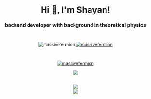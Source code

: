 <h1 align="center">Hi 👋, I'm Shayan!</h1>
<h3 align="center">backend developer with background in theoretical physics</h3><br />

<p align="center"><img src="https://komarev.com/ghpvc/?username=massivefermion&label=Profile%20views&color=0e75b6&style=plastic" alt="massivefermion" /> <a href="https://twitter.com/massivefermion" target="blank"><img src="https://img.shields.io/twitter/follow/massivefermion?logo=twitter&style=plastic" alt="massivefermion" /></a></p><br />
<p align="center"><a href="https://github.com/ryo-ma/github-profile-trophy"><img src="https://github-profile-trophy.vercel.app/?username=massivefermion&theme=darkhub&no-frame=true&row=1&margin-w=8" alt="massivefermion" /></a></p>
</p>
<p align="center">
  <a href="https://skillicons.dev">
    <img src="https://skillicons.dev/icons?i=nodejs,js,ts,elixir,rust,nestjs,mongodb,postgres,rabbitmq,redis,linux,bash,docker,git,graphql,aws&perline=16" />
  </a>
</p>
<!-- <p align="center">
<a href="https://nodejs.org" target="_blank" rel="noreferrer"> <img src="https://raw.githubusercontent.com/devicons/devicon/master/icons/nodejs/nodejs-original-wordmark.svg" alt="nodejs" width="32" height="32"/> </a>
<a href="https://elixir-lang.org" target="_blank" rel="noreferrer"> <img src="https://www.vectorlogo.zone/logos/elixir-lang/elixir-lang-icon.svg" alt="elixir" width="32" height="32"/> </a>
<a href="https://www.erlang.org/" target="_blank" rel="noreferrer"> <img src="https://www.vectorlogo.zone/logos/erlang/erlang-official.svg" alt="erlang" width="32" height="32"/> </a>
<a href="https://gleam.run" target="_blank" rel="noreferrer"> <img src="https://avatars.githubusercontent.com/u/36161205?s=200&v=4" alt="gleam" width="32" height="32"/> </a>
<a href="https://developer.mozilla.org/en-US/docs/Web/JavaScript" target="_blank" rel="noreferrer"> <img src="https://raw.githubusercontent.com/devicons/devicon/master/icons/javascript/javascript-original.svg" alt="javascript" width="32" height="32"/> </a>
<a href="https://www.typescriptlang.org/" target="_blank" rel="noreferrer"> <img src="https://raw.githubusercontent.com/devicons/devicon/master/icons/typescript/typescript-original.svg" alt="typescript" width="32" height="32"/> </a>
<a href="https://www.rust-lang.org" target="_blank" rel="noreferrer"> <img src="https://raw.githubusercontent.com/devicons/devicon/master/icons/rust/rust-plain.svg" alt="rust" width="32" height="32"/> </a>
<a href="https://golang.org" target="_blank" rel="noreferrer"> <img src="https://raw.githubusercontent.com/devicons/devicon/master/icons/go/go-original.svg" alt="go" width="32" height="32"/> </a>
<a href="https://www.phoenixframework.org" target="_blank" rel="noreferrer"> <img src="https://avatars.githubusercontent.com/u/6510388?s=200&v=4" alt="phoenix" width="32" height="32"></a>
<a href="https://nestjs.com/" target="_blank" rel="noreferrer"> <img src="https://raw.githubusercontent.com/devicons/devicon/master/icons/nestjs/nestjs-plain.svg" alt="nestjs" width="32" height="32"/> </a>
<a href="https://jestjs.io" target="_blank" rel="noreferrer"> <img src="https://www.vectorlogo.zone/logos/jestjsio/jestjsio-icon.svg" alt="jest" width="32" height="32"/> </a>
<a href="https://www.mongodb.com/" target="_blank" rel="noreferrer"> <img src="https://raw.githubusercontent.com/devicons/devicon/master/icons/mongodb/mongodb-original-wordmark.svg" alt="mongodb" width="32" height="32"/> </a>
<a href="https://www.postgresql.org" target="_blank" rel="noreferrer"> <img src="https://raw.githubusercontent.com/devicons/devicon/master/icons/postgresql/postgresql-original-wordmark.svg" alt="postgresql" width="32" height="32"/> </a>
<a href="https://couchdb.apache.org/" target="_blank" rel="noreferrer"> <img src="https://raw.githubusercontent.com/devicons/devicon/0d6c64dbbf311879f7d563bfc3ccf559f9ed111c/icons/couchdb/couchdb-original.svg" alt="couchdb" width="32" height="32"/> </a>
<a href="https://www.rabbitmq.com" target="_blank" rel="noreferrer"> <img src="https://www.vectorlogo.zone/logos/rabbitmq/rabbitmq-icon.svg" alt="rabbitMQ" width="32" height="32"/> </a>
<a href="https://redis.io" target="_blank" rel="noreferrer"> <img src="https://raw.githubusercontent.com/devicons/devicon/master/icons/redis/redis-original-wordmark.svg" alt="redis" width="32" height="32"/> </a> 
<a href="https://www.linux.org/" target="_blank" rel="noreferrer"> <img src="https://raw.githubusercontent.com/devicons/devicon/master/icons/linux/linux-original.svg" alt="linux" width="32" height="32"/> </a>
<a href="https://www.gnu.org/software/bash/" target="_blank" rel="noreferrer"> <img src="https://www.vectorlogo.zone/logos/gnu_bash/gnu_bash-icon.svg" alt="bash" width="32" height="32"/> </a> 
<a href="https://www.docker.com/" target="_blank" rel="noreferrer"> <img src="https://raw.githubusercontent.com/devicons/devicon/master/icons/docker/docker-original-wordmark.svg" alt="docker" width="32" height="32"/> </a>
<a href="https://git-scm.com/" target="_blank" rel="noreferrer"> <img src="https://www.vectorlogo.zone/logos/git-scm/git-scm-icon.svg" alt="git" width="32" height="32"/> </a>
<a href="https://www.elastic.co" target="_blank" rel="noreferrer"> <img src="https://www.vectorlogo.zone/logos/elastic/elastic-icon.svg" alt="elasticsearch" width="32" height="32"/> </a>
<a href="https://graphql.org" target="_blank" rel="noreferrer"> <img src="https://www.vectorlogo.zone/logos/graphql/graphql-icon.svg" alt="graphql" width="32" height="32"/> </a>
<a href="https://aws.amazon.com" target="_blank" rel="noreferrer"> <img src="https://raw.githubusercontent.com/devicons/devicon/master/icons/amazonwebservices/amazonwebservices-original-wordmark.svg" alt="aws" width="32" height="32"/> </a>
</p> -->
<p align="center">
<!-- <img src="https://github-readme-stats.vercel.app/api/top-langs/?username=massivefermion&layout=compact&langs_count=6&theme=prussian&hide_border=true&border_radius=16&count_private=true&count_fork=true" /> -->
<br />
<a href="https://github-readme-stats.vercel.app">
  <img src="https://github-readme-streak-stats.herokuapp.com?user=massivefermion&layout=compact&theme=prussian&hide_border=true&border_radius=16&count_private=true" />
</a>
<br />
<a href="https://github-readme-stats.vercel.app">
  <img src="https://github-readme-stats.vercel.app/api?username=massivefermion&show_icons=true&theme=prussian&count_private=true&hide_border=true&border_radius=16" /> 
</a>
</p> 
